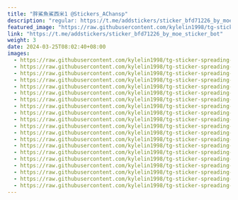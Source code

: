 ```yaml
---
title: "胖鯊魚鯊西米1 @Stickers_AChansp"
description: "regular: https://t.me/addstickers/sticker_bfd71226_by_moe_sticker_bot"
featured_image: "https://raw.githubusercontent.com/kylelin1998/tg-sticker-spreading-worldwide-images/main/img/cf2860d9-9dd3-4ce3-817d-5e51b68e66b1.jpg"
link: "https://t.me/addstickers/sticker_bfd71226_by_moe_sticker_bot"
weight: 3
date: 2024-03-25T08:02:40+08:00
images:
  - https://raw.githubusercontent.com/kylelin1998/tg-sticker-spreading-worldwide-images/main/img/cf2860d9-9dd3-4ce3-817d-5e51b68e66b1.jpg
  - https://raw.githubusercontent.com/kylelin1998/tg-sticker-spreading-worldwide-images/main/img/c40ee705-f6f2-4407-ac85-8b0d6d18e60d.jpg
  - https://raw.githubusercontent.com/kylelin1998/tg-sticker-spreading-worldwide-images/main/img/ed03cebf-58f0-4d4a-8916-5ef395631d6a.jpg
  - https://raw.githubusercontent.com/kylelin1998/tg-sticker-spreading-worldwide-images/main/img/df3d053a-c774-4150-9200-020439b787be.jpg
  - https://raw.githubusercontent.com/kylelin1998/tg-sticker-spreading-worldwide-images/main/img/9b66325a-4d7a-4810-a48b-2e222b86fa73.jpg
  - https://raw.githubusercontent.com/kylelin1998/tg-sticker-spreading-worldwide-images/main/img/fc20ab58-76d3-4101-99f6-8e30c0a95bd1.jpg
  - https://raw.githubusercontent.com/kylelin1998/tg-sticker-spreading-worldwide-images/main/img/d75ccb5f-1cf5-4c19-a546-154e4905bf59.jpg
  - https://raw.githubusercontent.com/kylelin1998/tg-sticker-spreading-worldwide-images/main/img/e3576c2c-5407-47f3-9147-fe0a2f9a498c.jpg
  - https://raw.githubusercontent.com/kylelin1998/tg-sticker-spreading-worldwide-images/main/img/52c85d51-3dd8-45a6-a749-e2ae6271e737.jpg
  - https://raw.githubusercontent.com/kylelin1998/tg-sticker-spreading-worldwide-images/main/img/87b52879-e8ce-440c-970c-64f0c1491994.jpg
  - https://raw.githubusercontent.com/kylelin1998/tg-sticker-spreading-worldwide-images/main/img/df513e9c-b265-4de2-bf04-f0d833caa0f4.jpg
  - https://raw.githubusercontent.com/kylelin1998/tg-sticker-spreading-worldwide-images/main/img/4888db04-4596-4901-bc98-ef7810b8b0a4.jpg
  - https://raw.githubusercontent.com/kylelin1998/tg-sticker-spreading-worldwide-images/main/img/06046f8c-6b0b-476e-87ff-9ffd221ef759.jpg
  - https://raw.githubusercontent.com/kylelin1998/tg-sticker-spreading-worldwide-images/main/img/10425911-2c53-4aa1-89c7-a78cd5127605.jpg
  - https://raw.githubusercontent.com/kylelin1998/tg-sticker-spreading-worldwide-images/main/img/a5ae662d-d6c1-4215-9025-98deb6bde69b.jpg
  - https://raw.githubusercontent.com/kylelin1998/tg-sticker-spreading-worldwide-images/main/img/6f1c639b-f5a1-437a-a66e-6b2318c0333a.jpg
  - https://raw.githubusercontent.com/kylelin1998/tg-sticker-spreading-worldwide-images/main/img/2d32c2fe-0f6b-49eb-bc25-c26b8e99382d.jpg
  - https://raw.githubusercontent.com/kylelin1998/tg-sticker-spreading-worldwide-images/main/img/2d2e4806-a5f5-40f6-b435-e0afe0c18e68.jpg
  - https://raw.githubusercontent.com/kylelin1998/tg-sticker-spreading-worldwide-images/main/img/8f4b80ed-0631-4f4d-abac-c9b3df2ab162.jpg
  - https://raw.githubusercontent.com/kylelin1998/tg-sticker-spreading-worldwide-images/main/img/7156e476-2f94-48e6-9d40-0deb768e8ace.jpg
---
```

